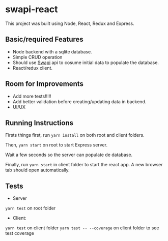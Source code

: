 # swapi-react

This project was built using Node, React, Redux and Express.

## Basic/required Features

* Node backend with a sqlite database.
* Simple CRUD operation
* Should use [Swapi](https://swapi.co/) api to cosume initial data to populate the database.
* React/redux client.

## Room for Improvements

* Add more tests!!!!!
* Add better validation before creating/updating data in backend.
* UI/UX

## Running Instructions

Firsts things first, run `yarn install` on both root and client folders.

Then, `yarn start` on root to start Express server.

Wait a few seconds so the server can populate de database.

Finally, run `yarn start` in client folder to start the react app. A new browser tab should open automatically.

## Tests

* Server

`yarn test` on root folder

* Client: 

`yarn test` on client folder
`yarn test -- --coverage` on client folder to see test coverage